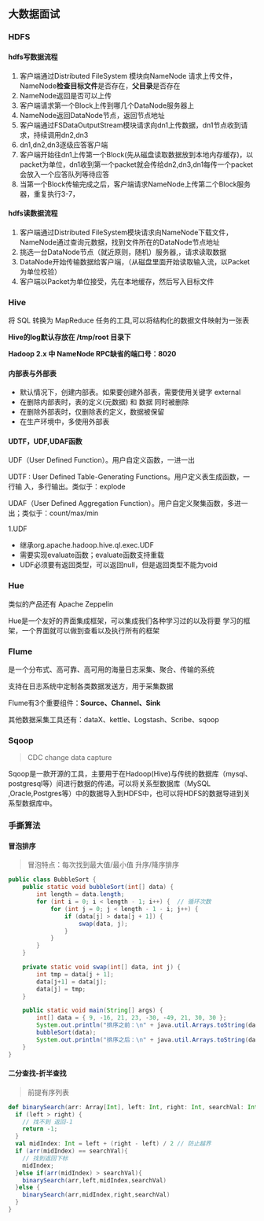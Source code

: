 ## 大数据面试

### HDFS

#### hdfs写数据流程

1. 客户端通过Distributed FileSystem 模块向NameNode 请求上传文件，NameNode**检查目标文件**是否存在，**父目录**是否存在
2. NameNode返回是否可以上传
3. 客户端请求第一个Block上传到哪几个DataNode服务器上
4. NameNode返回DataNode节点，返回节点地址
5. 客户端通过FSDataOutputStream模块请求向dn1上传数据，dn1节点收到请求，持续调用dn2,dn3
6. dn1,dn2,dn3逐级应答客户端
7. 客户端开始往dn1上传第一个Block(先从磁盘读取数据放到本地内存缓存)，以packet为单位，dn1收到第一个packet就会传给dn2,dn3,dn1每传一个packet会放入一个应答队列等待应答
8. 当第一个Block传输完成之后，客户端请求NameNode上传第二个Block服务器，重复执行3-7，

#### hdfs读数据流程

1. 客户端通过Distributed FileSystem模块请求向NameNode下载文件，NameNode通过查询元数据，找到文件所在的DataNode节点地址
2. 挑选一台DataNode节点（就近原则，随机）服务器,，请求读取数据
3. DataNode开始传输数据给客户端，（从磁盘里面开始读取输入流，以Packet为单位校验）
4. 客户端以Packet为单位接受，先在本地缓存，然后写入目标文件

### Hive

将 SQL 转换为 MapReduce 任务的工具,可以将结构化的数据文件映射为一张表

**Hive的log默认存放在 /tmp/root 目录下**

**Hadoop 2.x 中 NameNode RPC缺省的端口号：8020**

#### 内部表与外部表

- 默认情况下，创建内部表。如果要创建外部表，需要使用关键字 external
- 在删除内部表时，表的定义(元数据) 和 数据 同时被删除
- 在删除外部表时，仅删除表的定义，数据被保留
- 在生产环境中，多使用外部表

#### UDTF，UDF,UDAF函数

UDF（User Defined Function）。用户自定义函数，一进一出

UDTF : User Defined Table-Generating Functions。用户定义表生成函数，一行输
入，多行输出。类似于：explode

UDAF（User Defined Aggregation Function）。用户自定义聚集函数，多进一
出；类似于：count/max/min

1.UDF

- 继承org.apache.hadoop.hive.ql.exec.UDF
- 需要实现evaluate函数；evaluate函数支持重载
- UDF必须要有返回类型，可以返回null，但是返回类型不能为void

### Hue

类似的产品还有 Apache Zeppelin

Hue是一个友好的界面集成框架，可以集成我们各种学习过的以及将要
学习的框架，一个界面就可以做到查看以及执行所有的框架

### Flume

是一个分布式、高可靠、高可用的海量日志采集、聚合、传输的系统

支持在日志系统中定制各类数据发送方，用于采集数据

Flume有3个重要组件：**Source、Channel、Sink**

其他数据采集工具还有：dataX、kettle、Logstash、Scribe、sqoop

### Sqoop

> CDC change data capture

Sqoop是一款开源的工具，主要用于在Hadoop(Hive)与传统的数据库（mysql、postgresql等）间进行数据的传递。可以将关系型数据库（MySQL ,Oracle,Postgres等）中的数据导入到HDFS中，也可以将HDFS的数据导进到关系型数据库中。	

### 手撕算法

#### 冒泡排序 

> 冒泡特点：每次找到最大值/最小值 升序/降序排序

```java
public class BubbleSort {
    public static void bubbleSort(int[] data) {
        int length = data.length;
        for (int i = 0; i < length - 1; i++) {  // 循环次数
            for (int j = 0; j < length - 1 - i; j++) {
                if (data[j] > data[j + 1]) {
                    swap(data, j);
                }
            }
        }
    }

    private static void swap(int[] data, int j) {
        int tmp = data[j + 1];
        data[j+1] = data[j];
        data[j] = tmp;
    }

    public static void main(String[] args) {
        int[] data = { 9, -16, 21, 23, -30, -49, 21, 30, 30 };
        System.out.println("排序之前：\n" + java.util.Arrays.toString(data));
        bubbleSort(data);
        System.out.println("排序之后：\n" + java.util.Arrays.toString(data));
    }
}
```

#### 二分查找-折半查找

> 前提有序列表

```scala
def binarySearch(arr: Array[Int], left: Int, right: Int, searchVal: Int): Int = {
  if (left > right) {
    // 找不到 返回-1
    return -1;
  }
  val midIndex: Int = left + (right - left) / 2 // 防止越界
  if (arr(midIndex) == searchVal){
    // 找到返回下标
    midIndex;
  }else if(arr(midIndex) > searchVal){
    binarySearch(arr,left,midIndex,searchVal)
  }else {
    binarySearch(arr,midIndex,right,searchVal)
  }
}
```

